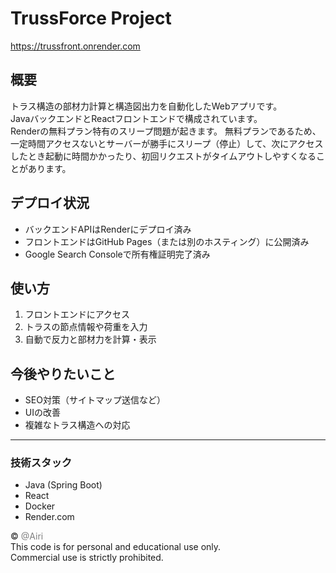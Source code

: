 # TrussForce Project  
https://trussfront.onrender.com

## 概要
トラス構造の部材力計算と構造図出力を自動化したWebアプリです。  
JavaバックエンドとReactフロントエンドで構成されています。  
Renderの無料プラン特有のスリープ問題が起きます。
無料プランであるため、一定時間アクセスないとサーバーが勝手にスリープ（停止）して、次にアクセスしたとき起動に時間かかったり、初回リクエストがタイムアウトしやすくなることがあります。  

## デプロイ状況
- バックエンドAPIはRenderにデプロイ済み  
- フロントエンドはGitHub Pages（または別のホスティング）に公開済み  
- Google Search Consoleで所有権証明完了済み

## 使い方
1. フロントエンドにアクセス  
2. トラスの節点情報や荷重を入力  
3. 自動で反力と部材力を計算・表示

## 今後やりたいこと
- SEO対策（サイトマップ送信など）  
- UIの改善  
- 複雑なトラス構造への対応

---

### 技術スタック
- Java (Spring Boot)  
- React  
- Docker  
- Render.com


© <span style="color:gray;">@Airi</span>  
This code is for personal and educational use only.  
Commercial use is strictly prohibited.
